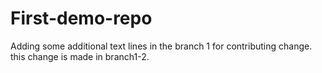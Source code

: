 # First-demo-repo

Adding some additional text lines in the branch 1 for contributing change. 
this change is made in branch1-2.
